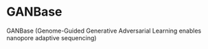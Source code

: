 # GANBase
GANBase (Genome-Guided Generative Adversarial Learning enables nanopore adaptive sequencing)
